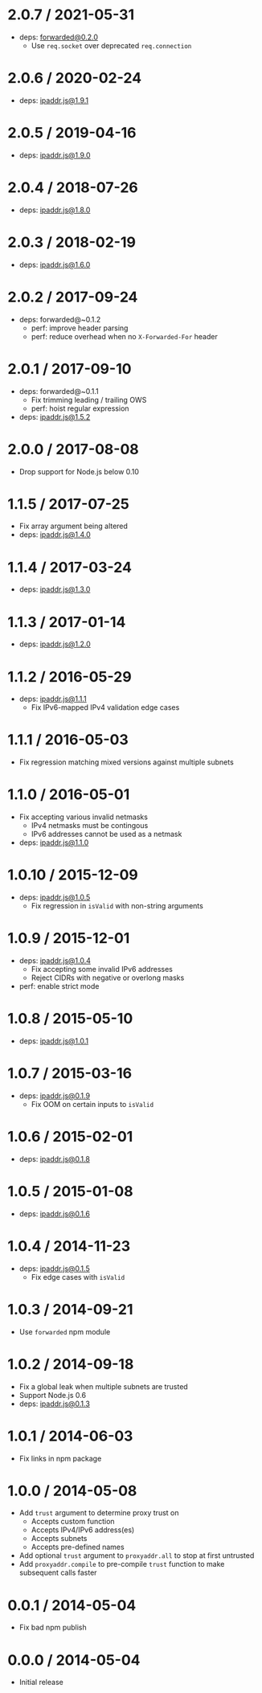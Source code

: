 2.0.7 / 2021-05-31
==================

* deps: forwarded@0.2.0
    - Use `req.socket` over deprecated `req.connection`

2.0.6 / 2020-02-24
==================

* deps: ipaddr.js@1.9.1

2.0.5 / 2019-04-16
==================

* deps: ipaddr.js@1.9.0

2.0.4 / 2018-07-26
==================

* deps: ipaddr.js@1.8.0

2.0.3 / 2018-02-19
==================

* deps: ipaddr.js@1.6.0

2.0.2 / 2017-09-24
==================

* deps: forwarded@~0.1.2
    - perf: improve header parsing
    - perf: reduce overhead when no `X-Forwarded-For` header

2.0.1 / 2017-09-10
==================

* deps: forwarded@~0.1.1
    - Fix trimming leading / trailing OWS
    - perf: hoist regular expression
* deps: ipaddr.js@1.5.2

2.0.0 / 2017-08-08
==================

* Drop support for Node.js below 0.10

1.1.5 / 2017-07-25
==================

* Fix array argument being altered
* deps: ipaddr.js@1.4.0

1.1.4 / 2017-03-24
==================

* deps: ipaddr.js@1.3.0

1.1.3 / 2017-01-14
==================

* deps: ipaddr.js@1.2.0

1.1.2 / 2016-05-29
==================

* deps: ipaddr.js@1.1.1
    - Fix IPv6-mapped IPv4 validation edge cases

1.1.1 / 2016-05-03
==================

* Fix regression matching mixed versions against multiple subnets

1.1.0 / 2016-05-01
==================

* Fix accepting various invalid netmasks
    - IPv4 netmasks must be contingous
    - IPv6 addresses cannot be used as a netmask
* deps: ipaddr.js@1.1.0

1.0.10 / 2015-12-09
===================

* deps: ipaddr.js@1.0.5
    - Fix regression in `isValid` with non-string arguments

1.0.9 / 2015-12-01
==================

* deps: ipaddr.js@1.0.4
    - Fix accepting some invalid IPv6 addresses
    - Reject CIDRs with negative or overlong masks
* perf: enable strict mode

1.0.8 / 2015-05-10
==================

* deps: ipaddr.js@1.0.1

1.0.7 / 2015-03-16
==================

* deps: ipaddr.js@0.1.9
    - Fix OOM on certain inputs to `isValid`

1.0.6 / 2015-02-01
==================

* deps: ipaddr.js@0.1.8

1.0.5 / 2015-01-08
==================

* deps: ipaddr.js@0.1.6

1.0.4 / 2014-11-23
==================

* deps: ipaddr.js@0.1.5
    - Fix edge cases with `isValid`

1.0.3 / 2014-09-21
==================

* Use `forwarded` npm module

1.0.2 / 2014-09-18
==================

* Fix a global leak when multiple subnets are trusted
* Support Node.js 0.6
* deps: ipaddr.js@0.1.3

1.0.1 / 2014-06-03
==================

* Fix links in npm package

1.0.0 / 2014-05-08
==================

* Add `trust` argument to determine proxy trust on
    * Accepts custom function
    * Accepts IPv4/IPv6 address(es)
    * Accepts subnets
    * Accepts pre-defined names
* Add optional `trust` argument to `proxyaddr.all` to stop at first untrusted
* Add `proxyaddr.compile` to pre-compile `trust` function to make subsequent calls faster

0.0.1 / 2014-05-04
==================

* Fix bad npm publish

0.0.0 / 2014-05-04
==================

* Initial release
